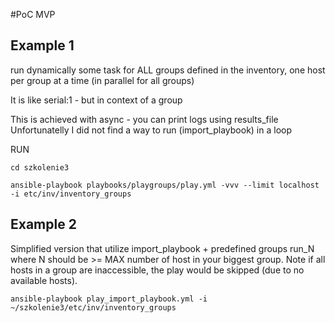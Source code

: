 #PoC MVP

## Example 1
run dynamically some task for ALL groups defined in the inventory, one host per group at a time (in parallel for all groups)

It is like serial:1 - but in context of a group


This is achieved with async - you can print logs using results_file
Unfortunatelly I did not find a way to run (import_playbook) in a loop


RUN

```
cd szkolenie3

ansible-playbook playbooks/playgroups/play.yml -vvv --limit localhost -i etc/inv/inventory_groups
```


## Example 2
Simplified version that utilize import_playbook + predefined groups run_N where N should be >= MAX number of host in your biggest group.
Note if all hosts in a group are inaccessible, the play would be skipped (due to no available hosts).

```
ansible-playbook play_import_playbook.yml -i ~/szkolenie3/etc/inv/inventory_groups
```
